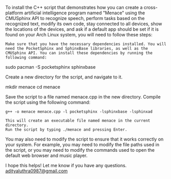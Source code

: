 To install the C++ script that demonstrates how you can create a cross-platform artificial intelligence program named "Menace" using the CMUSphinx API to recognize speech, perform tasks based on the recognized text, modify its own code, stay connected to all devices, show the locations of the devices, and ask if a default app should be set if it is found on your Arch Linux system, you will need to follow these steps:

    Make sure that you have the necessary dependencies installed. You will need the PocketSphinx and SphinxBase libraries, as well as the CMUSphinx API. You can install these dependencies by running the following command:

sudo pacman -S pocketsphinx sphinxbase

Create a new directory for the script, and navigate to it.

mkdir menace
cd menace

Save the script to a file named menace.cpp in the new directory.
Compile the script using the following command:

    g++ -o menace menace.cpp -l pocketsphinx -lsphinxbase -lsphinxad

    This will create an executable file named menace in the current directory.
    Run the script by typing ./menace and pressing Enter.

You may also need to modify the script to ensure that it works correctly on your system. For example, you may need to modify the file paths used in the script, or you may need to modify the commands used to open the default web browser and music player.

I hope this helps! Let me know if you have any questions.
adityaluthra0987@gmail.com

